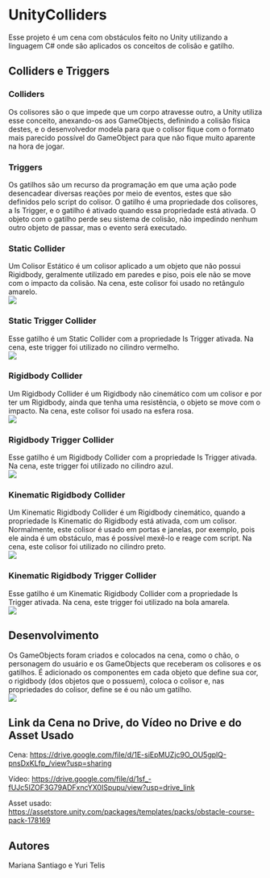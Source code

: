 # UnityColliders
Esse projeto é um cena com obstáculos feito no Unity utilizando a linguagem C# onde são aplicados os conceitos de colisão e gatilho.

## Colliders e Triggers
### Colliders
Os colisores são o que impede que um corpo atravesse outro, a Unity utiliza esse conceito, anexando-os aos GameObjects, definindo a colisão física destes, e o desenvolvedor modela para que o colisor fique com o formato mais parecido possível do GameObject para que não fique muito aparente na hora de jogar.

### Triggers
Os gatilhos são um recurso da programação em que uma ação pode desencadear diversas reações por meio de eventos, estes que são definidos pelo script do colisor. O gatilho é uma propriedade dos colisores, a Is Trigger, e o gatilho é ativado quando essa propriedade está ativada. O objeto com o gatilho perde seu sistema de colisão, não impedindo nenhum outro objeto de passar, mas o evento será executado.

### Static Collider
Um Colisor Estático é um colisor aplicado a um objeto que não possui Rigidbody, geralmente utilizado em paredes e piso, pois ele não se move com o impacto da colisão. Na cena, este colisor foi usado no retângulo amarelo.
<br> <img src="img/static collider.jpg">

### Static Trigger Collider
Esse gatilho é um Static Collider com a propriedade Is Trigger ativada. Na cena, este trigger foi utilizado no cilindro vermelho.
<br> <img src="img/static trigger.jpg">

### Rigidbody Collider
Um Rigidbody Collider é um Rigidbody não cinemático com um colisor e por ter um Rigidbody, ainda que tenha uma resistência, o objeto se move com o impacto. Na cena, este colisor foi usado na esfera rosa.
<br> <img src="img/rigidbody collider.jpg">

### Rigidbody Trigger Collider
Esse gatilho é um Rigidbody Collider com a propriedade Is Trigger ativada. Na cena, este trigger foi utilizado no cilindro azul.
<br> <img src="img/rigidbody trigger.jpg">

### Kinematic Rigidbody Collider
Um Kinematic Rigidbody Collider é um Rigidbody cinemático, quando a propriedade Is Kinematic do Rigidbody está ativada, com um colisor. Normalmente, este colisor é usado em portas e janelas, por exemplo, pois ele ainda é um obstáculo, mas é possível mexê-lo e reage com script. Na cena, este colisor foi utilizado no cilindro preto.
<br> <img src="img/kinematic rigidbody collider.jpg">

### Kinematic Rigidbody Trigger Collider
Esse gatilho é um Kinematic Rigidbody Collider com a propriedade Is Trigger ativada. Na cena, este trigger  foi utilizado na bola amarela.
<br> <img src="img/kinematic rigidbody trigger.jpg">

## Desenvolvimento
Os GameObjects foram criados e colocados na cena, como o chão, o personagem do usuário e os GameObjects que receberam os colisores e os gatilhos. É adicionado os componentes em cada objeto que define sua cor, o rigidbody (dos objetos que o possuem), coloca o colisor e, nas propriedades do colisor, define se é ou não um gatilho.
<br> <img src="img/objetos.jpg">

## Link da Cena no Drive, do Vídeo no Drive e do Asset Usado
Cena:
https://drive.google.com/file/d/1E-siEpMUZjc9O_OU5gplQ-pnsDxKLfp_/view?usp=sharing

Vídeo:
https://drive.google.com/file/d/1sf_-fUJc5IZOF3G79ADFxncYX0ISpupu/view?usp=drive_link

Asset usado:
https://assetstore.unity.com/packages/templates/packs/obstacle-course-pack-178169

## Autores
Mariana Santiago e Yuri Telis